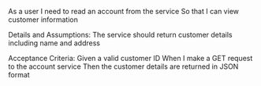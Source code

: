 As a user
I need to read an account from the service
So that I can view customer information

Details and Assumptions:
The service should return customer details including name and address

Acceptance Criteria:
Given a valid customer ID
When I make a GET request to the account service
Then the customer details are returned in JSON format
